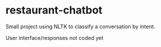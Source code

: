 # restaurant-chatbot

Small project using NLTK to classify a conversation by intent.

User interface/responses not coded yet
